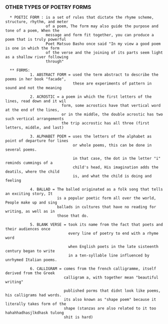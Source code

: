 ### OTHER TYPES OF POETRY FORMS
      * POETIC FORM : is a set of rules that dictate the rhyme scheme, structure, rhythm, and meter
                      of a poem, The form may also guide the purpose and tone of a poem, When the
                      message and form fit together, you can produce a poem that is truly powerful
                      Poet Matsuo Basho once said "In my view a good poem is one in which the form
                      of the verse and the joining of its parts seem light as a shallow river following
                      through"

      ** FORMS:
               1. ABSTRACT FORM = used the term abstract to describe the poems in her book "facade",
                                  these are experiments of pattern in sound and not the meaning

               2. ACROSTIC = a poem in which the first letters of the lines, read down and it wil
                             form, some acrostics have that vertical word at the end of the lines,
                             or in the middle, the double acrostic has two such vertical arrangements
                             the trip accrostic has all three (first letters, middle, and last)

               3. ALPHABET POEM = uses the letters of the alphabet as point of departure for lines
                                  or whole poems, this can be done in several poems.
      
                                  in that case, the dot in the letter "i" reminds cummings of a 
                                  child's head, His imagination adds the deatils, where the child
                                  is, and what the child is doing and feeling

               4. BALLAD = The balled originated as a folk song that tells an exciting story, It 
                           is a popular poetic form all over the world, People make up and sing
                           ballads in cultures that have no reading for writing, as well as in
                           those that do.

               5. BLANK VERSE = took its name from the fact that poets and their audiences once
                                every line of poetry to end with a rhyme word

                                when English poets in the late sisteenth century began to write
                                in a ten-syllable line influenced by unrhymed Italian poems. 

               6. CALLIGRAM = comes from the french calligramme, itself derived from the Greek
                              calligram a, with together mean "beautiful writing"

                              published porms that didnt look like poems, his calligrams had words.
                              its also known as "shape poem" because it literally takes form of the
                              shape (stanzas are also related to it too hahahhadhasjlkdhask tulong 
                              shit is hard)
